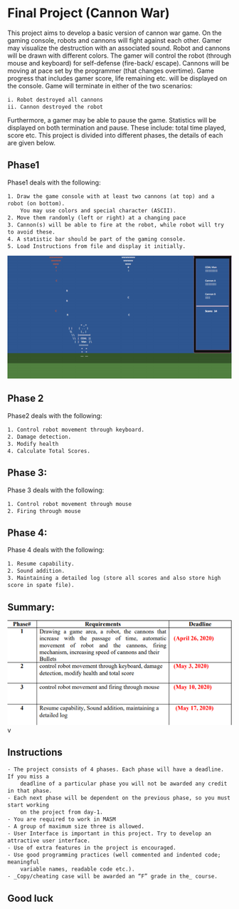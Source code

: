 # Final Project (Cannon War)

This project aims to develop a basic version of cannon war game. On the gaming console,
robots and cannons will fight against each other. Gamer may visualize the destruction with an
associated sound. Robot and cannons will be drawn with different colors. The gamer will
control the robot (through mouse and keyboard) for self-defense (fire-back/ escape). Cannons
will be moving at pace set by the programmer (that changes overtime). Game progress that
includes gamer score, life remaining etc. will be displayed on the console. Game will
terminate in either of the two scenarios:

```
i. Robot destroyed all cannons
ii. Cannon destroyed the robot
```
Furthermore, a gamer may be able to pause the game. Statistics will be displayed on both
termination and pause. These include: total time played, score etc. This project is divided into
different phases, the details of each are given below.

## Phase1 

Phase1 deals with the following:
```
1. Draw the game console with at least two cannons (at top) and a robot (on bottom).
    You may use colors and special character (ASCII).
2. Move them randomly (left or right) at a changing pace
3. Cannon(s) will be able to fire at the robot, while robot will try to avoid these.
4. A statistic bar should be part of the gaming console.
5. Load Instructions from file and display it initially.
```
![alt text](https://github.com/HxnDev/Canon-War-Game-using-Assembly-Language/blob/main/temp/1.png?raw=true)

## Phase 2

Phase2 deals with the following:
```
1. Control robot movement through keyboard.
2. Damage detection.
3. Modify health
4. Calculate Total Scores.
```
## Phase 3:

Phase 3 deals with the following:
```
1. Control robot movement through mouse
2. Firing through mouse
```
## Phase 4:

Phase 4 deals with the following:
```
1. Resume capability.
2. Sound addition.
3. Maintaining a detailed log (store all scores and also store high score in spate file).
```

## Summary:

![alt text](https://github.com/HxnDev/Canon-War-Game-using-Assembly-Language/blob/main/temp/2.png?raw=true)v

## Instructions
```
- The project consists of 4 phases. Each phase will have a deadline. If you miss a
    deadline of a particular phase you will not be awarded any credit in that phase.
- Each next phase will be dependent on the previous phase, so you must start working
    on the project from day-1.
- You are required to work in MASM
- A group of maximum size three is allowed.
- User Interface is important in this project. Try to develop an attractive user interface.
- Use of extra features in the project is encouraged.
- Use good programming practices (well commented and indented code; meaningful
    variable names, readable code etc.).
- _Copy/cheating case will be awarded an “F” grade in the_ course.
```
## Good luck




